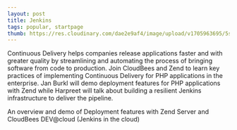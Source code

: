 ```yaml
---
layout: post
title: Jenkins
tags: popular, startpage
thumb: https://res.cloudinary.com/dae2e9af4/image/upload/v1705963695/5square.de/jenkins_mhyxzu.jpg
---
```

Continuous Delivery helps companies release applications faster and with greater quality by streamlining and automating the process of bringing software from code to production. Join CloudBees and Zend to learn key practices of implementing Continuous Delivery for PHP applications in the enterprise. Jan Burkl will demo deployment features for PHP applications with Zend while Harpreet will talk about building a resilient Jenkins infrastructure to deliver the pipeline.

An overview and demo of Deployment features with Zend Server and CloudBees DEV@cloud (Jenkins in the cloud)
